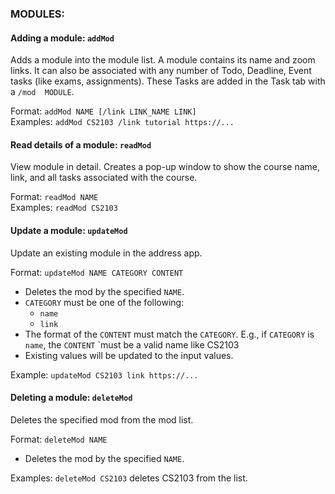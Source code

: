 ### MODULES:
#### Adding a module: `addMod`
Adds a module into the module list. A module contains its name and zoom links. It can also be associated with any 
number of Todo, Deadline, Event tasks (like exams, assignments). These Tasks are added in the Task tab with a `/mod 
MODULE`.

Format: `addMod NAME [/link LINK_NAME LINK]` <br/>
Examples: `addMod CS2103 /link tutorial https://...`

#### Read details of a module: `readMod`
View module in detail. Creates a pop-up window to show the course name, link, and all tasks associated with the course.

Format: `readMod NAME`<br/>
Examples: `readMod CS2103`

#### Update a module: `updateMod`
Update an existing module in the address app.

Format: `updateMod NAME CATEGORY CONTENT`
* Deletes the mod by the specified `NAME`.<br/>
* `CATEGORY` must be one of the following:
  * `name`
  * `link`
* The format of the `CONTENT` must match the `CATEGORY`. E.g., if `CATEGORY` is `name`, the `CONTENT` `must be a valid name like 
    CS2103
* Existing values will be updated to the input values.

Example: `updateMod CS2103 link https://...`

#### Deleting a module: `deleteMod`
Deletes the specified mod from the mod list.

Format: `deleteMod NAME`
* Deletes the mod by the specified `NAME`. 

Examples: `deleteMod CS2103` deletes CS2103 from the list.
